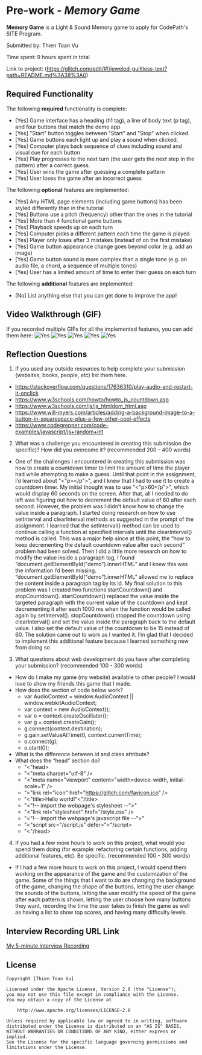 # Pre-work - *Memory Game*

**Memory Game** is a Light & Sound Memory game to apply for CodePath's SITE Program. 

Submitted by: Thien Toan Vu

Time spent: 9 hours spent in total

Link to project: (https://glitch.com/edit/#!/jeweled-guiltless-text?path=README.md%3A38%3A0)

## Required Functionality

The following **required** functionality is complete:

* [Yes] Game interface has a heading (h1 tag), a line of body text (p tag), and four buttons that match the demo app
* [Yes] "Start" button toggles between "Start" and "Stop" when clicked. 
* [Yes] Game buttons each light up and play a sound when clicked. 
* [Yes] Computer plays back sequence of clues including sound and visual cue for each button
* [Yes] Play progresses to the next turn (the user gets the next step in the pattern) after a correct guess. 
* [Yes] User wins the game after guessing a complete pattern
* [Yes] User loses the game after an incorrect guess

The following **optional** features are implemented:

* [Yes] Any HTML page elements (including game buttons) has been styled differently than in the tutorial
* [Yes] Buttons use a pitch (frequency) other than the ones in the tutorial
* [Yes] More than 4 functional game buttons
* [Yes] Playback speeds up on each turn
* [Yes] Computer picks a different pattern each time the game is played
* [Yes] Player only loses after 3 mistakes (instead of on the first mistake)
* [Yes] Game button appearance change goes beyond color (e.g. add an image)
* [Yes] Game button sound is more complex than a single tone (e.g. an audio file, a chord, a sequence of multiple tones)
* [Yes] User has a limited amount of time to enter their guess on each turn

The following **additional** features are implemented:

- [No] List anything else that you can get done to improve the app!

## Video Walkthrough (GIF)

If you recorded multiple GIFs for all the implemented features, you can add them here:
![Yes](http://g.recordit.co/mgOT9YREqa.gif)
![Yes](http://g.recordit.co/AqKsKlV6Mv.gif)
![Yes](http://g.recordit.co/IZyNKwq8wN.gif)
![Yes](http://g.recordit.co/8LQrIE5lN1.gif)
![Yes](http://g.recordit.co/ftIIeSc7zi.gif)

## Reflection Questions
1. If you used any outside resources to help complete your submission (websites, books, people, etc) list them here. 
+ https://stackoverflow.com/questions/17636310/play-audio-and-restart-it-onclick
+ https://www.w3schools.com/howto/howto_js_countdown.asp
+ https://www.w3schools.com/js/js_htmldom_html.asp
+ https://www.will-myers.com/articles/adding-a-background-image-to-a-button-in-squarespace-plus-a-few-other-cool-effects
+ https://www.codegrepper.com/code-examples/javascript/js+random+int

2. What was a challenge you encountered in creating this submission (be specific)? How did you overcome it? (recommended 200 - 400 words) 
+ One of the challenges I encountered in creating this submission was how to create a countdown timer to limit the amount of time the player had
while attempting to make a guess. Until that point in the assignment, I’d learned about "<"p></p">", and I knew that I had to use it to create a countdown timer.
My initial thought was to use "<"p>60</p">", which would display 60 seconds on the screen. After that, all I needed to do left was 
figuring out how to decrement the default value of 60 after each second. However, the problem was I didn’t know how to change the value inside a paragraph.
I started doing research on how to use setInterval and clearInterval methods as suggested in the prompt of the assignment. I learned that the setInterval() method
can be used to continue calling a function at specified intervals until the clearInterval() method is called. This was a major help since at this point,
the “how to keep decrementing the default countdown value after each second” problem had been solved. Then I did a little more research on how to modify
the value inside a paragraph tag, I found “document.getElementById("demo").innerHTML” and I knew this was the information I’d been missing. 
“document.getElementById("demo").innerHTML” allowed me to replace the content inside a paragraph tag by its id. My final solution to this problem was
I created two functions startCountdown() and stopCountdown(). startCountdown() replaced the value inside the targeted paragraph with the current value of the countdown and 
kept decrementing it after each 1000 ms when the function would be called again by setInterval(). stopCountdown() stopped the countdown using clearInterval() and 
set the value inside the paragraph back to the default value. I also set the default value of the countdown to be 15 instead of 60. The solution came out to work as I wanted it.
I’m glad that I decided to implement this additional feature because I learned something new from doing so

3. What questions about web development do you have after completing your submission? (recommended 100 - 300 words) 
+ How do I make my game (my website) available to other people? I would love to show my friends this game that I made.
+ How does the section of code below work?
    + var AudioContext = window.AudioContext || window.webkitAudioContext;
    + var context = new AudioContext();
    + var o = context.createOscillator();
    + var g = context.createGain();
    + g.connect(context.destination);
    + g.gain.setValueAtTime(0, context.currentTime);
    + o.connect(g);
    + o.start(0);
+ What is the difference between id and class attribute?
+ What does the “head” section do?
     + "<"head>
     +   "<"meta charset="utf-8" />
     +   "<"meta name="viewport" content="width=device-width, initial-scale=1" />
     +   "<"link rel="icon" href="https://glitch.com/favicon.ico" />
     +   "<"title>Hello world!"<"/title>
     +   "<"!-- import the webpage's stylesheet --">"
     +   "<"link rel="stylesheet" href="/style.css" />
     +   "<"!-- import the webpage's javascript file --">"
     +   "<"script src="/script.js" defer>"<"/script>
     + "<"/head>

4. If you had a few more hours to work on this project, what would you spend them doing (for example: refactoring certain functions, adding additional features, etc). Be specific. (recommended 100 - 300 words) 
+ If I had a few more hours to work on this project, I would spend them working on the appearance of the game and
the customization of the game. Some of the things that I want to do are changing the background of the game, 
changing the shape of the buttons, letting the user change the sounds of the buttons, letting the user
modify the speed of the game after each pattern is shown, letting the user choose how many buttons they want,
recording the time the user takes to finish the game as well as having a list to show top scores, and having many difficulty levels.  



## Interview Recording URL Link

[My 5-minute Interview Recording](your-link-here)


## License

    Copyright [Thien Toan Vu]

    Licensed under the Apache License, Version 2.0 (the "License");
    you may not use this file except in compliance with the License.
    You may obtain a copy of the License at

        http://www.apache.org/licenses/LICENSE-2.0

    Unless required by applicable law or agreed to in writing, software
    distributed under the License is distributed on an "AS IS" BASIS,
    WITHOUT WARRANTIES OR CONDITIONS OF ANY KIND, either express or implied.
    See the License for the specific language governing permissions and
    limitations under the License.